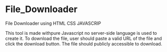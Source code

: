 # File_Downloader

File Downloader using HTML CSS JAVASCRIP

This tool is made withpure Javascript no server-side language is used to create it. To download the file, user should paste a valid URL of the file and click the download button. The file should publicly accessible to download. 

